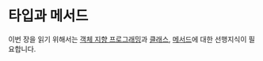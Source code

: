 # 타입과 메서드

이번 장을 읽기 위해서는 [객체 지향 프로그래밍](http://en.wikipedia.org/wiki/Object-oriented_programming)과 [클래스](http://en.wikipedia.org/wiki/Class_%28computer_programming%29), [메서드](http://en.wikipedia.org/wiki/Method_%28computer_programming%29)에 대한 선행지식이 필요합니다.
